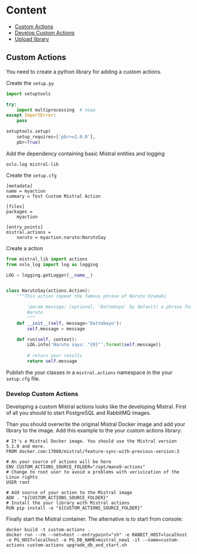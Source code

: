 # Content

* [Custom Actions](#custom-actions)
* [Develop Custom Actions](#develop-custom-actions)
* [Upload library](#upload-library)

## Custom Actions

You need to create a python library for adding a custom actions.

Create the `setup.py`
```python
import setuptools

try:
    import multiprocessing  # noqa
except ImportError:
    pass

setuptools.setup(
    setup_requires=['pbr>=2.0.0'],
    pbr=True)
```

Add the dependency containing basic Mistral entities and logging 

`
oslo.log
mistral-lib
`

Create the `setup.cfg`
```
[metadata]
name = myaction
summary = Test Custom Mistral Action

[files]
packages =
    myaction

[entry_points]
mistral.actions =
    naruto = myaction.naruto:NarutoSay
```

Create a action

```python
from mistral_lib import actions
from oslo_log import log as logging

LOG = logging.getLogger(__name__)


class NarutoSay(actions.Action):
    """This action repeat the famous phrase of Naruto Uzumaki

        :param message: (optional, 'Dattebayo' by default) a phrase for
        Naruto
        """
    def __init__(self, message='Dattebayo'):
        self.message = message

    def run(self, context):
        LOG.info('Naruto says: "{0}"'.format(self.message))
        
        # return your results 
        return self.message
```

Publish the your classes in a `mistral.actions` namespace
in the your `setup.cfg` file.

### Develop Custom Actions

Developing a custom Mistral actions looks like the developing Mistral.
First of all you should to start PostgreSQL and RabbitMQ images.

Than you should overwrite the original Mistral Docker image and add your library to the image.
Add this example to the your custom actions library:
```docker
# It's a Mistral Docker image. You should use the Mistral version 5.1.0 and more.
FROM docker.com:17008/mistral/feature-sync-with-previous-version:3

# An your source of actions will be here
ENV CUSTOM_ACTIONS_SOURCE_FOLDER="/opt/mano9-actions"
# Change to root user to avoid a problems with verivication of the Linux rights
USER root

# Add source of your action to the Mistral image
ADD . "${CUSTOM_ACTIONS_SOURCE_FOLDER}"
# Install the your library with Mistral actions
RUN pip install -e "${CUSTOM_ACTIONS_SOURCE_FOLDER}"
```

Finally start the Mistral container.
The alternative is to start from console:
```
docker build -t custom-actions .
docker run --rm --net=host --entrypoint="sh" -e RABBIT_HOST=localhost -e PG_HOST=localhost -e PG_DB_NAME=mistral_new1 -it --name=custom-actions custom-actions upgrade_db_and_start.sh
```